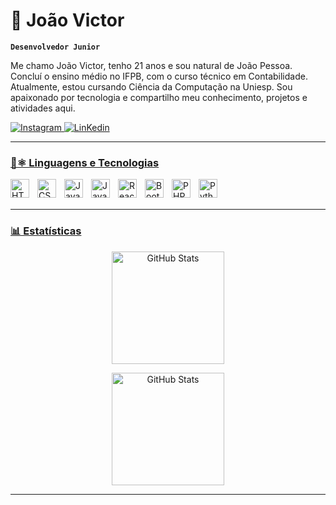 # 🤖 João Victor

**`Desenvolvedor Junior`**

Me chamo João Victor, tenho 21 anos e sou natural de João Pessoa. Concluí o ensino médio no IFPB, com o curso técnico em Contabilidade. Atualmente, estou cursando Ciência da Computação na Uniesp. Sou apaixonado por tecnologia e compartilho meu conhecimento, projetos e atividades aqui.

<p align="left">
    <a href="https://www.instagram.com/victorxp9/">
        <img 
            alt="Instagram" 
            title="Siga-me"
            src="https://img.icons8.com/?size=48&id=32323&format=png"
        />
    </a> 
    <a href="https://www.linkedin.com/in/joão-victor-farias-cruz-ba16b8248/">
        <img 
            alt="LinKedin" 
            title="Siga-me" 
            src="https://img.icons8.com/?size=48&id=13930&format=png"
        />
</p>

---

### 🤖⚛ Linguagens e Tecnologias

<img 
    align="left" 
    alt="HTML"
    title="HTML" 
    width="30px" 
    style="padding-right: 10px;" 
    src="https://cdn.jsdelivr.net/gh/devicons/devicon@latest/icons/html5/html5-original.svg" 
/>
<img 
    align="left" 
    alt="CSS" 
    title="CSS"
    width="30px" 
    style="padding-right: 10px;" 
    src="https://cdn.jsdelivr.net/gh/devicons/devicon@latest/icons/css3/css3-original.svg" 
/>
<img 
    align="left" 
    alt="JavaScript" 
    title="JavaScript"
    width="30px" 
    style="padding-right: 10px;" 
    src="https://cdn.jsdelivr.net/gh/devicons/devicon@latest/icons/javascript/javascript-original.svg" 
/>
<img 
    align="left" 
    alt="Java"
    title="Java" 
    width="30px" 
    style="padding-right: 10px;" 
    src="https://cdn.jsdelivr.net/gh/devicons/devicon@latest/icons/java/java-original.svg" 
/>
<img 
    align="left" 
    alt="React"
    title="React" 
    width="30px" 
    style="padding-right: 10px;" 
    src="https://cdn.jsdelivr.net/gh/devicons/devicon@latest/icons/react/react-original.svg" 
/>
<img 
    align="left" 
    alt="Bootstrap"
    title="Bootstrap" 
    width="30px" 
    style="padding-right: 10px;" 
    src="https://cdn.jsdelivr.net/gh/devicons/devicon@latest/icons/bootstrap/bootstrap-original.svg" 
/>
<img 
    align="left" 
    alt="PHP" 
    title="PHP"
    width="30px" 
    style="padding-right: 10px;" 
    src="https://cdn.jsdelivr.net/gh/devicons/devicon@latest/icons/php/php-original.svg" 
/>
<img 
    align="left" 
    alt="Python" 
    title="Python"
    width="30px" 
    style="padding-right: 10px;" 
    src="https://cdn.jsdelivr.net/gh/devicons/devicon@latest/icons/python/python-original.svg" 
/>

<br/>
<br/>

---

### 📊 Estatísticas

<div align="center">
  <img 
    alt="GitHub Stats" 
    height="180" 
    src="https://github-readme-stats.vercel.app/api?username=JVictorxp9&show_icons=true&theme=tokyonight&include_all_commits=true&locale=pt-br" 
  />
  
  <img 
    alt="GitHub Stats" 
    height="180" 
    src="https://github-readme-stats.vercel.app/api/top-langs/?username=JVictorxp9&theme=tokyonight&layout=compact&custom_title=Tecnologias&langs_count=9" 
  />
</div>

---
